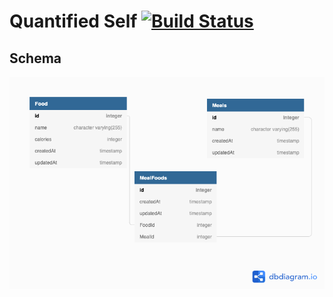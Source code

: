 # Quantified Self [![Build Status](https://travis-ci.org/tayjames/quantified_self.svg?branch=master)](https://travis-ci.org/tayjames/quantified_self)

## Schema
![Database Schema Diagram](Untitled.png)
